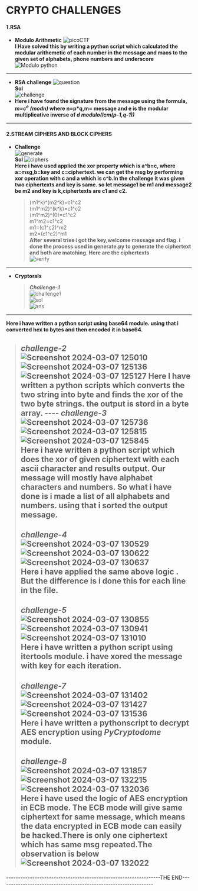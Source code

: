 # CRYPTO CHALLENGES

#### 1.RSA
- **Modulo Arithmetic**
![picoCTF](https://github.com/komalrao1/Bi0s_Blockchain/assets/147682987/27efd60a-9479-46be-9904-11df119d7ec3)                                    
**I Have solved this by writing a python script which calculated the modular arithemetic of each number in the message and maos to the given set of alphabets, phone numbers and underscore**              
![Modulo python](https://github.com/komalrao1/Bi0s_Blockchain/assets/147682987/67985182-6019-45f3-ae78-bd84fa722567)                        
---                   
- **RSA challenge**
![question](https://github.com/komalrao1/Bi0s_Blockchain/assets/147682987/0803ffbd-6aa2-4f0b-8f5d-af81eef1bc46)                         
**Sol**   
![challenge](https://github.com/komalrao1/Bi0s_Blockchain/assets/147682987/3c016bfd-5d3c-4801-9340-791b7ab74578)                           
- **Here i have found the signature from the message using the formula, ***m=c<sup>e</sup> (modn)*** where n=p*q,m= message and e is the modular multiplicative inverse of ***d modulo(lcm(p-1,q-1))*****                           
----                   
#### 2.STREAM CIPHERS AND BLOCK CIPHERS
- **Challenge**            
  ![generate](https://github.com/komalrao1/Bi0s_Blockchain/assets/147682987/011097fa-9b88-4ad6-a3a5-a1dc71948b07)                              
**Sol**
  ![ciphers](https://github.com/komalrao1/Bi0s_Blockchain/assets/147682987/d3e21d1a-10f3-43d0-985c-88263fca21d0)                                 
  **Here i have used applied the xor property which is a^b=c, where a=msg,b=key and c=ciphertext. we can get the msg by performing xor operation with c and a which is c^b.In the challenge it was given two ciphertexts and key is same. so let message1 be m1 and message2 be m2 and key is k,ciphertexts are c1 and c2.**
  > (m1^k)^(m2^k)=c1^c2                     
  > (m1^m2)^(k^k)=c1^c2                             
  > (m1^m2)^(0)=c1^c2                                
  > m1^m2=c1^c2                              
  > m1=(c1^c2)^m2                           
  > m2=(c1^c2)^m1                                            
**After several tries i got the key,welcome message and flag. i done the process used in generate.py to generate the ciphertext and both are matching. Here are the ciphertexts**                                                  
![verify](https://github.com/komalrao1/Bi0s_Blockchain/assets/147682987/917bf5a3-dbd9-469a-8468-82c1087be95e)                                                  
---             
- **Cryptorals**                                        
  > ***Challenge-1***                                    
![challenge1](https://github.com/komalrao1/Bi0s_Blockchain/assets/147682987/689a39ae-1707-494b-8117-afb418a423f1)                       
![sol](https://github.com/komalrao1/Bi0s_Blockchain/assets/147682987/e304fae9-eb7d-49b7-a0b2-0f04907aaccf)                                 
![ans](https://github.com/komalrao1/Bi0s_Blockchain/assets/147682987/ed3e3816-aced-48ab-ae98-0d698014f3e8)                   
----
**Here i have written a python script using base64 module. using that i converted hex to bytes and then encoded it in base64.**                              
  > ***challenge-2***                                 
![Screenshot 2024-03-07 125010](https://github.com/komalrao1/Bi0s_Blockchain/assets/147682987/288c8904-4362-401c-85e6-9e8f9872c91a)
![Screenshot 2024-03-07 125136](https://github.com/komalrao1/Bi0s_Blockchain/assets/147682987/b4b4a963-0f29-4284-96df-d141e802700b)
![Screenshot 2024-03-07 125127](https://github.com/komalrao1/Bi0s_Blockchain/assets/147682987/22670d1f-4fa4-4dea-9cac-7661cc2a6e4d)
**Here I have written a python scripts which converts the two string into byte and finds the xor of the two byte strings. the output is stord in a byte array.**    ----
> ***challenge-3***                              
![Screenshot 2024-03-07 125736](https://github.com/komalrao1/Bi0s_Blockchain/assets/147682987/058719c8-512e-4a1c-b047-2d33c34ab895)                                 
![Screenshot 2024-03-07 125815](https://github.com/komalrao1/Bi0s_Blockchain/assets/147682987/e24e0e3f-7322-4236-8957-2bc5002f5c6d)               
![Screenshot 2024-03-07 125845](https://github.com/komalrao1/Bi0s_Blockchain/assets/147682987/af0beb3c-b046-4b93-ae8a-052f41edc450)                      
**Here i have written a python script which does the xor of given ciphertext with each ascii character and results output. Our message will mostly have alphabet characters and numbers. So what i have done is i made a list of all alphabets and numbers. using that i sorted the output message.**
> ---- 
> ***challenge-4***                                                 
![Screenshot 2024-03-07 130529](https://github.com/komalrao1/Bi0s_Blockchain/assets/147682987/2b759ba7-b4e8-43ca-9ead-9836389cde3a)                      
![Screenshot 2024-03-07 130622](https://github.com/komalrao1/Bi0s_Blockchain/assets/147682987/9f6293b9-144c-4142-a451-5712a8bcc6c6)                   
![Screenshot 2024-03-07 130637](https://github.com/komalrao1/Bi0s_Blockchain/assets/147682987/e043b1e7-2c39-40b4-8c1a-1f3481bccd62)                    
**Here i have applied the same above logic . But the difference is i done this for each line in the file.**
> ----                               
> ***challenge-5***                                                  
![Screenshot 2024-03-07 130855](https://github.com/komalrao1/Bi0s_Blockchain/assets/147682987/e9eaf690-ef28-424d-8191-d487363503ba)                 
![Screenshot 2024-03-07 130941](https://github.com/komalrao1/Bi0s_Blockchain/assets/147682987/87cee4b7-1302-46a2-9cfb-86d96f0e07f2)                             
![Screenshot 2024-03-07 131010](https://github.com/komalrao1/Bi0s_Blockchain/assets/147682987/2417151a-453c-4248-a922-f7ec67d250a3)                  
**Here i have written a python script using itertools module. i have xored the message with key for each iteration.**
> ----                     
> ***challenge-7***                                     
![Screenshot 2024-03-07 131402](https://github.com/komalrao1/Bi0s_Blockchain/assets/147682987/46f029bd-71e7-453a-8b68-3500bbb4f9c9)                    
![Screenshot 2024-03-07 131427](https://github.com/komalrao1/Bi0s_Blockchain/assets/147682987/40f858b7-98ae-4b25-b279-e4896923bcf6)                                 
![Screenshot 2024-03-07 131536](https://github.com/komalrao1/Bi0s_Blockchain/assets/147682987/34d9d8d1-6a8c-47ff-bf3d-16e50a1ce6c8)                   
**Here i have written a pythonscript to decrypt AES encryption using ***PyCryptodome*** module.**
> ----          
> ***challenge-8***                                     
![Screenshot 2024-03-07 131857](https://github.com/komalrao1/Bi0s_Blockchain/assets/147682987/5399dda7-2cdd-4453-9e9b-9b63d62dc7bb)
![Screenshot 2024-03-07 132215](https://github.com/komalrao1/Bi0s_Blockchain/assets/147682987/ed55eb90-1406-450e-88df-61b08049a331)
![Screenshot 2024-03-07 132036](https://github.com/komalrao1/Bi0s_Blockchain/assets/147682987/0b63bb9e-5162-4a31-9158-1c77c82eca8c)                          
**Here i have used the logic of AES encryption in ECB mode. The ECB mode will give same ciphertext for same message, which means the data encrypted in ECB mode can easily be hacked.There is only one ciphertext which has same msg repeated.The observation is below**
![Screenshot 2024-03-07 132022](https://github.com/komalrao1/Bi0s_Blockchain/assets/147682987/58b7659d-25e5-4a88-8dfe-c132dec00917)
> ----




-----------------------------------------------------------------THE END-----------------------------------------------------------------                                              


           

                 























